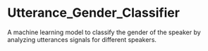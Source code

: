 # Utterance_Gender_Classifier
A machine learning model to classify the gender of the speaker by analyzing utterances signals for different speakers.
